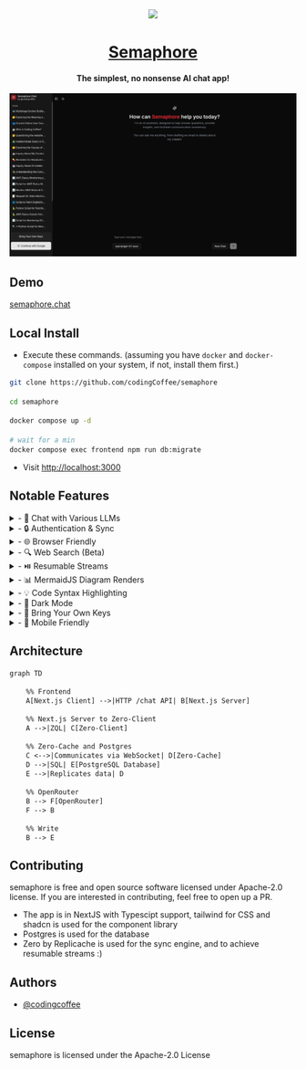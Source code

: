 <div align="center">
  <a href="https://semaphore.chat" target="_blank" rel="noopener noreferrer">
    <img src="./frontend/app/favicon.ico" width="100">
  </a>

  <a href="https://semaphore.chat" target="_blank" rel="noopener noreferrer">
    <h1>Semaphore</h1>
  </a>

  <h4>The simplest, no nonsense AI chat app!</h4>
</div>

<a href="https://semaphore.chat" target="_blank" rel="noopener noreferrer">
  <img src="./frontend/public/landing.png">
</a>

## Demo

[semaphore.chat](https://semaphore.chat)

## Local Install

- Execute these commands. (assuming you have `docker` and `docker-compose` installed on your system, if not, install them first.)

```sh
git clone https://github.com/codingCoffee/semaphore

cd semaphore

docker compose up -d

# wait for a min
docker compose exec frontend npm run db:migrate
```

- Visit [http://localhost:3000](http://localhost:3000)

## Notable Features

<details>
<summary>- 💬 Chat with Various LLMs</summary>
Engage with multiple large language models in one seamless interface.
</details>

<details>
<summary>- 🔒 Authentication & Sync</summary>
Secure your conversations and sync chats across devices.
</details>

<details>
<summary>- 🌐 Browser Friendly</summary>
Works smoothly in all modern web browsers—no installation required.
</details>

<details>
<summary>- 🔍 Web Search (Beta)</summary>
Fetch information from the web right within your chat (experimental feature).
</details>

<details>
<summary>- ⏯️ Resumable Streams</summary>
Resume, or replay chat streams for uninterrupted workflows.
</details>

<details>
<summary>- 📊 MermaidJS Diagram Renders</summary>
Visualize diagrams and flowcharts with MermaidJS integration.
</details>

<details>
<summary>- 💡 Code Syntax Highlighting</summary>
Enjoy beautifully highlighted code snippets for better readability.
</details>

<details>
<summary>- 🌙 Dark Mode</summary>
Switch between light and dark themes for comfortable browsing.
</details>

<details>
<summary>- 🔑 Bring Your Own Keys</summary>
Use your own API keys for enhanced privacy and customization.
</details>

<details>
<summary>- 📱 Mobile Friendly</summary>
Fully responsive design for a great experience on smartphones and tablets.
</details>

## Architecture

```mermaid
graph TD

    %% Frontend
    A[Next.js Client] -->|HTTP /chat API| B[Next.js Server]

    %% Next.js Server to Zero-Client
    A -->|ZQL| C[Zero-Client]

    %% Zero-Cache and Postgres
    C <-->|Communicates via WebSocket| D[Zero-Cache]
    D -->|SQL| E[PostgreSQL Database]
    E -->|Replicates data| D

    %% OpenRouter
    B --> F[OpenRouter]
    F --> B

    %% Write
    B --> E
```

## Contributing

semaphore is free and open source software licensed under Apache-2.0 license. If you are interested in contributing, feel free to open up a PR.

- The app is in NextJS with Typescipt support, tailwind for CSS and shadcn is used for the component library
- Postgres is used for the database
- Zero by Replicache is used for the sync engine, and to achieve resumable streams :)

## Authors

- [@codingcoffee](https://github.com/codingcoffee)

## License

semaphore is licensed under the Apache-2.0 License
